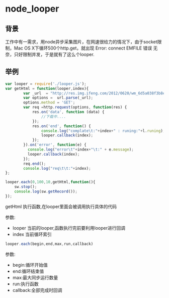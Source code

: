 node_looper
===========

背景
-------------
工作中有一需求，用node异步采集图片，在网速很给力的情况下，由于socket限制，Mac OS X下循环500个http.get，就出现 Error: connect EMFILE 错误
无奈，只好限制并发，于是就有了这么个looper.

举例
-------------

```  js
var looper = require('./looper.js');
var getHtml = function(looper,index){
		var _url  = "http://res.img.ifeng.com/2012/0620/wm_6d5a038f3b8eff4f4da642d27bf29c19.jpg";//"http://www.baidu.com/";//
		var options =  url.parse(_url);
		options.method = 'GET';
		var req =http.request(options, function(res) {
			res.on('data', function (data) {
				//下载中....
			});
			res.on('end', function() {
				console.log("complate\t:"+index+" : runing:"+l.runing);
				looper.callback(index);
			});
		}).on('error', function(e) {
		  console.log("error\t"+index+"\t:" + e.message);
		  looper.callback(index);
		});
		req.end();
		console.log("req\t\t:"+index);
};

looper.each(0,100,10,getHtml,function(){
	sw.stop();
	console.log(sw.getRecord());
});
```

getHtml 执行函数,在looper里面会被调用执行具体的代码

参数:
 - looper 当前的looper,函数执行完前要利用looper进行回调 
 - index 当前循环索引 

```  js
looper.each(begin,end,max,run,callback)
```
参数:
 - begin:循环开始值 
 - end:循环结束值 
 - max:最大同步运行数量 
 - run:执行函数 
 - callback:全部完成时回调 
